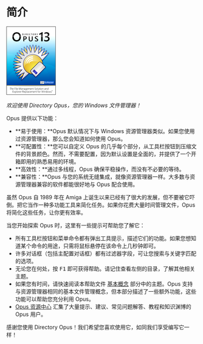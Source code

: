 # 简介

![](/Manual/images/media/13/opus13_box_front.png)

*欢迎使用 Directory Opus，您的 Windows 文件管理器！*

Opus 提供以下功能：

- **易于使用：**Opus 默认情况下与 Windows 资源管理器类似。如果您使用过资源管理器，那么您会知道如何使用 Opus。
- **可配置性：**您可以自定义 Opus 的几乎每个部分，从工具栏按钮到压缩文件的背景颜色。然而，不需要配置，因为默认设置是全面的，并提供了一个开箱即用的熟悉易用的环境。
- **高效性：**通过多线程，Opus 确保平稳操作，而没有不必要的等待。
- **兼容性：**Opus 与您的系统无缝集成，就像资源管理器一样。大多数与资源管理器兼容的软件都能很好地与 Opus 配合使用。

虽然 Opus 自 1989 年在 Amiga 上诞生以来已经有了很大的发展，但不要被它吓倒。把它当作一种多功能工具来简化任务。如果你花费大量时间管理文件，Opus 将简化这些任务，让你更有效率。

当您开始探索 Opus 时，这里有一些提示可帮助您了解它：

- 所有工具栏按钮和菜单命令都有弹出工具提示，描述它们的功能。如果您想知道某个命令的用途，只需将鼠标悬停在该命令上几秒钟即可。
- 许多对话框（包括主配置对话框）都有过滤器字段，可让您搜索与关键字匹配的选项。
- 无论您在何处，按 <kbd>F1</kbd> 即可获得帮助。请记住查看左侧的目录，了解其他相关主题。
- 如果您有时间，请快速阅读本帮助文件 [基本概念](basic_concepts/README.zh.md) 部分中的主题。Opus 支持与资源管理器相同的基本文件管理概念，但本部分描述了一些额外功能，这些功能可以帮助您充分利用 Opus。
- [Opus 资源中心](http://resource.dopus.com/) 汇集了大量提示、建议、常见问题解答、教程和知识渊博的 Opus 用户。

感谢您使用 Directory Opus！我们希望您喜欢使用它，如同我们享受编写它一样！